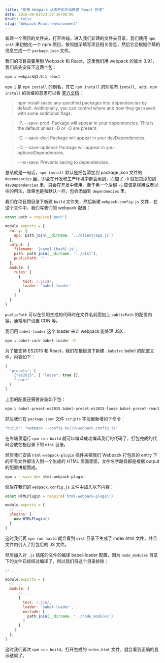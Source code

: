 ```yaml
---
title: "使用 Webpack 从零开始手动搭建 React 环境"
date: 2018-08-02T23:30:36+08:00
draft: false
slug: "Webpack-React-environment"
---
```


新建一个项目的文件夹，打开终端，进入我们新建的文件夹目录，我们使用 `npm init` 来初始化一个 npm 项目，按照提示填写项目相关信息，然后它会根据你填的信息生成一个 `package.json` 文件。

我们的项目需要用到 Webpack 和 React，这里我们用 webpack 的版本 3.9.1，我们首先安装下这两个包：

```zsh
npm i webpack@3.9.1 react
```

`npm i` 是 `npm install` 的别名，其它 `npm install` 的别名有 `isntall, add`，`npm install` 的后缀的意思可以看 [官方文档](https://docs.npmjs.com/cli/install)：

> npm install saves any specified packages into dependencies by default. Additionally, you can control where and how they get saved with some additional flags:

> -P, --save-prod: Package will appear in your dependencies. This is the default unless -D or -O are present.

> -D, --save-dev: Package will appear in your devDependencies.

> -O, --save-optional: Package will appear in your optionalDependencies.

> --no-save: Prevents saving to dependencies.

总结就是一句话，`npm install` 默认是把包添加到 package.json 文件的 `dependencies` 里，即会在开发和生产环境中都会用到，而加了 `-D` 就把包添加到 `devDependencies` 里，只会在开发中使用。至于另一个后缀 `-S` 应该是误用或者以往的用法，效果也是和默认一样，包会添加到 `dependencies` 里。

我们在项目跟目录下新建 `build` 文件夹，然后新建 `webpack.config.js` 文件，在这个文件中，我们写我们的 webpack 配置：

```js
const path = require('path')

module.exports = {
  entry: {
    app: path.join(__dirname, '../client/app.js')
  },
  output: {
    filename: '[name].[hash].js',
    path: path.join(__dirname, '../dist'),
    publicPath: ''
  },
  module: {
    rules: [
      {
        test: /.jsx$/,
        loader: 'babel-loader'
      }
    ]
  }
}
```

`publicPath` 可以在引用生成的代码时在文件名前面加上 `publicPath` 的配置内容，通常用户设置 CDN 等。

我们用 `babel-loader` 这个 loader 来让 webpack 能处理 JSX：

```zsh
npm i babel-core babel-loader -D
```

为了能支持 ES2015 和 React，我们在根目录下新建 `.babelrc` babel 的配置文件，内容如下：

```js
{
  "presets": [
    ["es2015", { "loose": true }],
    "react"
  ]
}
```

上面的配置还需要安装如下包：

```zsh
npm i babel-preset-es2015 babel-preset-es2015-loose babel-preset-react -D
```

然后我们在 `package.json` 文件 `scripts` 字段里新增如下命令：

```js
"build": "webpack --config build/webpack.config.js"
```

在终端里运行 `npm run build` 就可以编译成功编译我们的代码了，打包完成的代码会放在根目录下的 `dist` 目录。

然后我们安装 `html-webpack-plugin` 插件来把我们 Webpack 打包后的 entry 下的所有文件都注入到一个生成的 HTML 页面里面，文件名字路径都是根据 output 的配置拼接而成。

```zsh
npm i --save-dev html-webpack-plugin
```

然后在我们的 `webpack.config.js` 文件中加入以下内容：

```js
const HTMLPlugin = require('html-webpack-plugin')

module.exports = {
  // ...
  plugins: [
    new HTMLPlugin()
  ]
}
```

这时我们再 `npm run build` 就会看到 `dist` 目录下生成了 index.html 文件，并且文件内引入了打包后的 JS 文件。

然后加入对 `.js` 结尾的文件的编译 babel-loader 配置，因为 `node_modules` 目录下的文件已经经过编译了，所以我们将这个目录排除：

```js
// ...

module.exports = {
  // ...
  module: {
      // ...
      {
        test: /.js$/,
        loader: 'babel-loader',
        exclude: [
          path.join(__dirname, '../node_modules')
        ]
      }
    ]
  },
}
```

这时我们再次  `npm run build`，打开生成的 `index.html` 文件，就会看到正确的显示结果了。